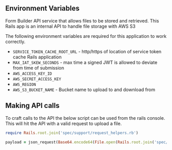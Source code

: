 ## Environment Variables

Form Builder API service that allows files to be stored and retrieved. This
Rails app is an internal API to handle file storage with AWS S3

The following environment variables are required for this application to work
correctly.

- `SERVICE_TOKEN_CACHE_ROOT_URL` - http/https of location of service token cache Rails application
- `MAX_IAT_SKEW_SECONDS` - max time a signed JWT is allowed to deviate from time of submission
- `AWS_ACCESS_KEY_ID`
- `AWS_SECRET_ACCESS_KEY`
- `AWS_REGION`
- `AWS_S3_BUCKET_NAME` - Bucket name to upload to and download from

## Making API calls

To craft calls to the API the below script can be used from the rails console.
This will hit the API with a valid request to upload a file.

```ruby
require Rails.root.join('spec/support/request_helpers.rb')

payload = json_request(Base64.encode64(File.open(Rails.root.join('spec/fixtures/files/image.png')).read)); `curl -X POST --header "x-access-token: #{JWT.encode(payload.merge(iat: Time.now.to_i), 'service-token', 'HS256')}" --header "Content-Type: application/JSON" --data '#{payload.to_json}' http://localhost:3000/service/some-service/user/some-user`
```

